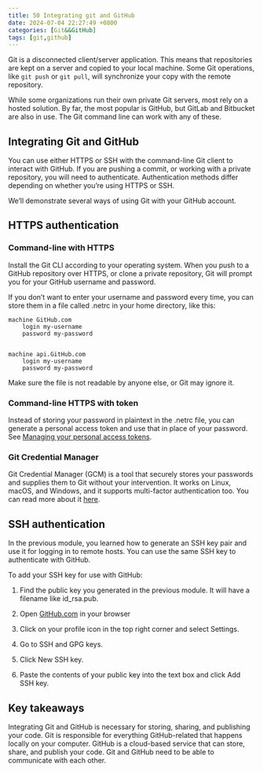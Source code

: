 ```yaml
---  
title: 50 Integrating git and GitHub  
date: 2024-07-04 22:27:49 +0800  
categories: [Git&&GitHub]  
tags: [git,github]  
---
```

Git is a disconnected client/server application. This means that repositories are kept on a server and copied to your local machine. Some Git operations, like `git push` or `git pull`, will synchronize your copy with the remote repository.

While some organizations run their own private Git servers, most rely on a hosted solution. By far, the most popular is GitHub, but GitLab and Bitbucket are also in use. The Git command line can work with any of these.

## Integrating Git and GitHub

You can use either HTTPS or SSH with the command-line Git client to interact with GitHub. If you are pushing a commit, or working with a private repository, you will need to authenticate. Authentication methods differ depending on whether you’re using HTTPS or SSH.

We’ll demonstrate several ways of using Git with your GitHub account.

## HTTPS authentication
### Command-line with HTTPS
Install the Git CLI according to your operating system. When you push to a GitHub repository over HTTPS, or clone a private repository, Git will prompt you for your GitHub username and password.

If you don’t want to enter your username and password every time, you can store them in a file called .netrc in your home directory, like this:  
```.netrc
machine GitHub.com
    login my-username
    password my-password


machine api.GitHub.com
    login my-username
    password my-password
```
 Make sure the file is not readable by anyone else, or Git may ignore it.

### Command-line HTTPS with token
Instead of storing your password in plaintext in the .netrc file, you can generate a personal access token and use that in place of your password. See [Managing your personal access tokens](https://docs.github.com/en/authentication/keeping-your-account-and-data-secure/managing-your-personal-access-tokens).

### Git Credential Manager
Git Credential Manager (GCM) is a tool that securely stores your passwords and supplies them to Git without your intervention. It works on Linux, macOS, and Windows, and it supports multi-factor authentication too. You can read more about it [here](https://github.com/git-ecosystem/git-credential-manager).

## SSH authentication
In the previous module, you learned how to generate an SSH key pair and use it for logging in to remote hosts. You can use the same SSH key to authenticate with GitHub. 

To add your SSH key for use with GitHub:

1. Find the public key you generated in the previous module. It will have a filename like id_rsa.pub.

2. Open [GitHub.com](https://github.com/) in your browser

3. Click on your profile icon in the top right corner and select Settings.

4. Go to SSH and GPG keys.

5. Click New SSH key.

6. Paste the contents of your public key into the text box and click Add SSH key.

## Key takeaways

Integrating Git and GitHub is necessary for storing, sharing, and publishing your code. Git is responsible for everything GitHub-related that happens locally on your computer. GitHub is a cloud-based service that can store, share, and publish your code. Git and GitHub need to be able to communicate with each other. 



